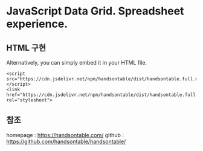 # JavaScript Data Grid. Spreadsheet experience.

## HTML 구현
Alternatively, you can simply embed it in your HTML file.

```
<script src="https://cdn.jsdelivr.net/npm/handsontable/dist/handsontable.full.min.js"></script>
<link href="https://cdn.jsdelivr.net/npm/handsontable/dist/handsontable.full.min.css" rel="stylesheet">
```

## 참조 
homepage : https://handsontable.com/
github : https://github.com/handsontable/handsontable/

